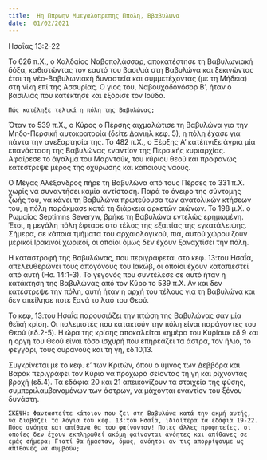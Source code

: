 ```yaml
---
title:  Ηη Ππρωην Μμεγαλοπρεπης Ππολη, Ββαβυλωνα
date:  01/02/2021
---
```


Ησαΐας 13:2-22

Το 626 π.Χ., ο Χαλδαίος Ναβοπολάσσαρ, αποκατέστησε τη Βαβυλωνιακή δόξα, καθιστώντας τον εαυτό του βασιλιά στη Βαβυλώνα και ξεκινώντας έτσι τη νέο-Βαβυλωνιακή δυναστεία και συμμετέχοντας (με τη Μήδεια) στη νίκη επί της Ασσυρίας. Ο γιος του, Ναβουχοδονόσορ Β’, ήταν ο βασιλιάς που κατέκτησε και εξόρισε τον Ιούδα.

`Πώς κατέληξε τελικά η πόλη της Βαβυλώνας;`

Όταν το 539 π.Χ., ο Κύρος ο Πέρσης αιχμαλώτισε τη Βαβυλώνα για την Μηδο-Περσική αυτοκρατορία (δείτε Δανιήλ κεφ. 5), η πόλη έχασε για πάντα την ανεξαρτησία της. Το 482 π.Χ., ο Ξέρξης Α’ κατέπνιξε άγρια μία επανάσταση της Βαβυλώνας εναντίον της Περσικής κυριαρχίας. Αφαίρεσε το άγαλμα του Μαρντούκ, του κύριου θεού και προφανώς κατέστρεψε μέρος της οχύρωσης και κάποιους ναούς.

Ο Μέγας Αλέξανδρος πήρε τη Βαβυλώνα από τους Πέρσες το 331 π.Χ. χωρίς να συναντήσει καμία αντίσταση. Παρά το όνειρο της σύντομης ζωής του, να κάνει τη Βαβυλώνα πρωτεύουσα των ανατολικών κτήσεων του, η πόλη παράκμασε κατά τη διάρκεια αρκετών αιώνων. Το 198 μ.Χ. ο Ρωμαίος Septimns Severyw, βρήκε τη Βαβυλώνα εντελώς ερημωμένη. Έτσι, η μεγάλη πόλη έφτασε στο τέλος της εξαιτίας της εγκατάλειψης. Σήμερα, σε κάποια τμήματα του αρχαιολογικού, πια, αυτού χώρου ζουν μερικοί Ιρακινοί χωρικοί, οι οποίοι όμως δεν έχουν ξαναχτίσει την πόλη.

Η καταστροφή της Βαβυλώνας, που περιγράφεται στο κεφ. 13:του Ησαΐα, απελευθερώνει τους απογόνους του Ιακώβ, οι οποίοι έχουν καταπιεστεί από αυτή (Ησ. 14:1-3). Το γεγονός που συντέλεσε σε αυτό ήταν η κατάκτηση της Βαβυλώνας από τον Κύρο το 539 π.Χ. Αν και δεν κατέστρεψε την πόλη, αυτή ήταν η αρχή του τέλους για τη Βαβυλώνα και δεν απείλησε ποτέ ξανά το λαό του Θεού.

Το κεφ, 13:του Ησαΐα παρουσιάζει την πτώση της Βαβυλώνας σαν μία θεϊκή κρίση. Οι πολεμιστές που κατακτούν την πόλη είναι παράγοντες του Θεού (εδ.2-5). Η ώρα της κρίσης αποκαλείται «ημέρα του Κυρίου» εδ.9 και η οργή του Θεού είναι τόσο ισχυρή που επηρεάζει τα άστρα, τον ήλιο, το φεγγάρι, τους ουρανούς και τη γη, εδ.10,13.

Συγκρίνεται με το κεφ. ε’ των Κριτών, όπου ο ύμνος των Δεββόρα και Βαράκ περιγράφει τον Κύριο να προχωρά σείοντας τη γη και ρίχνοντας βροχή (εδ.4). Τα εδάφια 20 και 21 απεικονίζουν τα στοιχεία της φύσης, συμπεριλαμβανομένων των άστρων, να μάχονται εναντίον του ξένου δυνάστη.

`ΣΚΕΨΗ: Φανταστείτε κάποιον που ζει στη Βαβυλώνα κατά την ακμή αυτής, να διαβάζει τα λόγια του κεφ. 13:του Ησαΐα, ιδιαίτερα τα εδάφια 19-22. Πόσο ανόητα και απίθανα θα του φαίνονταν! Ποιες άλλες προφητείες, οι οποίες δεν έχουν εκπληρωθεί ακόμη φαίνονται ανόητες και απίθανες σε εμάς σήμερα; Γιατί θα ήμασταν, όμως, ανόητοι αν τις απορρίψουμε ως απίθανες να συμβούν;`